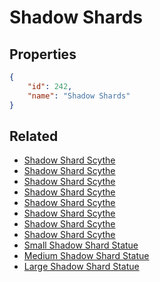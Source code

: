# Shadow Shards

<no description available>

## Properties

```json
{
    "id": 242,
    "name": "Shadow Shards"
}
```

## Related

- [Shadow Shard Scythe](../items/14990-shadow-shard-scythe.md)
- [Shadow Shard Scythe](../items/14989-shadow-shard-scythe.md)
- [Shadow Shard Scythe](../items/14988-shadow-shard-scythe.md)
- [Shadow Shard Scythe](../items/14987-shadow-shard-scythe.md)
- [Shadow Shard Scythe](../items/14986-shadow-shard-scythe.md)
- [Shadow Shard Scythe](../items/14985-shadow-shard-scythe.md)
- [Shadow Shard Scythe](../items/14984-shadow-shard-scythe.md)
- [Shadow Shard Scythe](../items/14983-shadow-shard-scythe.md)
- [Small Shadow Shard Statue](../items/14991-small-shadow-shard-statue.md)
- [Medium Shadow Shard Statue](../items/14992-medium-shadow-shard-statue.md)
- [Large Shadow Shard Statue](../items/14993-large-shadow-shard-statue.md)

